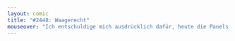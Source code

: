 ```yaml
---
layout: comic
title: "#2448: Waagerecht"
mouseover: "Ich entschuldige mich ausdrücklich dafür, heute die Panels nicht ordentlich am Hintergrund festgeklebt zu haben."
---
```

